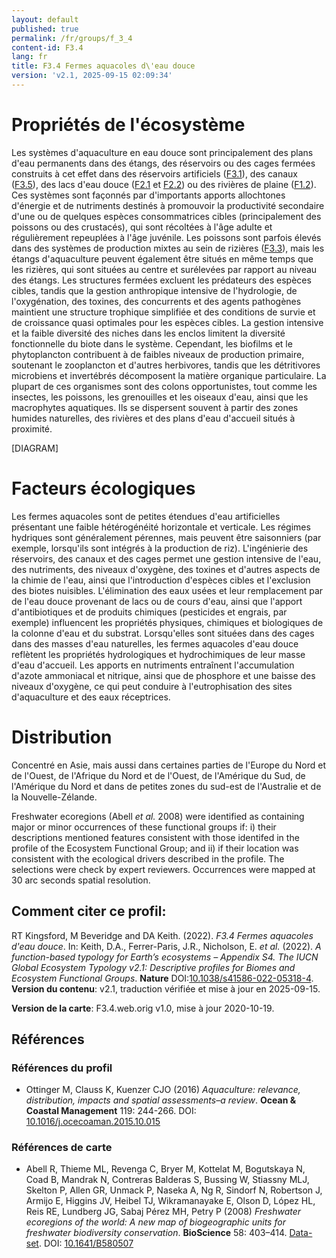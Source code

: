 ```yaml
---
layout: default
published: true
permalink: /fr/groups/f_3_4
content-id: F3.4
lang: fr
title: F3.4 Fermes aquacoles d\'eau douce
version: 'v2.1, 2025-09-15 02:09:34'
---
```




# Propriétés de l'écosystème
 
Les systèmes d\'aquaculture en eau douce sont principalement des plans
d\'eau permanents dans des étangs, des réservoirs ou des cages fermées
construits à cet effet dans des réservoirs artificiels ([F3.1](/explore/groups/F3.1)), des
canaux ([F3.5](/explore/groups/F3.5)), des lacs d\'eau douce ([F2.1](/explore/groups/F2.1) et [F2.2](/explore/groups/F2.2)) ou des rivières de
plaine ([F1.2](/explore/groups/F1.2)). Ces systèmes sont façonnés par d\'importants apports
allochtones d\'énergie et de nutriments destinés à promouvoir la
productivité secondaire d\'une ou de quelques espèces consommatrices
cibles (principalement des poissons ou des crustacés), qui sont
récoltées à l\'âge adulte et régulièrement repeuplées à l\'âge juvénile.
Les poissons sont parfois élevés dans des systèmes de production mixtes
au sein de rizières ([F3.3](/explore/groups/F3.3)), mais les étangs d\'aquaculture peuvent
également être situés en même temps que les rizières, qui sont situées
au centre et surélevées par rapport au niveau des étangs. Les structures
fermées excluent les prédateurs des espèces cibles, tandis que la
gestion anthropique intensive de l\'hydrologie, de l\'oxygénation, des
toxines, des concurrents et des agents pathogènes maintient une
structure trophique simplifiée et des conditions de survie et de
croissance quasi optimales pour les espèces cibles. La gestion intensive
et la faible diversité des niches dans les enclos limitent la diversité
fonctionnelle du biote dans le système. Cependant, les biofilms et le
phytoplancton contribuent à de faibles niveaux de production primaire,
soutenant le zooplancton et d\'autres herbivores, tandis que les
détritivores microbiens et invertébrés décomposent la matière organique
particulaire. La plupart de ces organismes sont des colons
opportunistes, tout comme les insectes, les poissons, les grenouilles et
les oiseaux d\'eau, ainsi que les macrophytes aquatiques. Ils se
dispersent souvent à partir des zones humides naturelles, des rivières
et des plans d\'eau d\'accueil situés à proximité.

[DIAGRAM]

# Facteurs écologiques
 
Les fermes aquacoles sont de petites étendues d\'eau artificielles
présentant une faible hétérogénéité horizontale et verticale. Les
régimes hydriques sont généralement pérennes, mais peuvent être
saisonniers (par exemple, lorsqu\'ils sont intégrés à la production de
riz). L\'ingénierie des réservoirs, des canaux et des cages permet une
gestion intensive de l\'eau, des nutriments, des niveaux d\'oxygène, des
toxines et d\'autres aspects de la chimie de l\'eau, ainsi que
l\'introduction d\'espèces cibles et l\'exclusion des biotes nuisibles.
L\'élimination des eaux usées et leur remplacement par de l\'eau douce
provenant de lacs ou de cours d\'eau, ainsi que l\'apport
d\'antibiotiques et de produits chimiques (pesticides et engrais, par
exemple) influencent les propriétés physiques, chimiques et biologiques
de la colonne d\'eau et du substrat. Lorsqu\'elles sont situées dans des
cages dans des masses d\'eau naturelles, les fermes aquacoles d\'eau
douce reflètent les propriétés hydrologiques et hydrochimiques de leur
masse d\'eau d\'accueil. Les apports en nutriments entraînent
l\'accumulation d\'azote ammoniacal et nitrique, ainsi que de phosphore
et une baisse des niveaux d\'oxygène, ce qui peut conduire à
l\'eutrophisation des sites d\'aquaculture et des eaux réceptrices.
 
# Distribution
 
Concentré en Asie, mais aussi dans certaines parties de l\'Europe du
Nord et de l\'Ouest, de l\'Afrique du Nord et de l\'Ouest, de
l\'Amérique du Sud, de l\'Amérique du Nord et dans de petites zones du
sud-est de l\'Australie et de la Nouvelle-Zélande.

Freshwater ecoregions (Abell _et al._ 2008) were identified as containing major or minor occurrences of these functional groups if: i) their descriptions mentioned features consistent with those identifed in the profile of the Ecosystem Functional Group; and ii) if their location was consistent with the ecological drivers described in the profile. The selections were check by expert reviewers. Occurrences were mapped at 30 arc seconds spatial resolution.

## Comment citer ce profil:

RT Kingsford, M Beveridge and DA Keith. (2022). *F3.4 Fermes aquacoles d\'eau douce*. In: Keith, D.A., Ferrer-Paris, J.R., Nicholson, E. *et al.* (2022). *A function-based typology for Earth’s ecosystems – Appendix S4. The IUCN Global Ecosystem Typology v2.1: Descriptive profiles for Biomes and Ecosystem Functional Groups*. **Nature** DOI:[10.1038/s41586-022-05318-4](https://doi.org/10.1038/s41586-022-05318-4).
**Version du contenu**: v2.1, traduction vérifiée et mise à jour en 2025-09-15.

**Version de la carte**: F3.4.web.orig v1.0, mise à jour 2020-10-19.

## Références

### Références du profil

* Ottinger M, Clauss K, Kuenzer CJO  (2016) *Aquaculture: relevance, distribution, impacts and spatial assessments–a review*. **Ocean & Coastal Management** 119: 244-266. DOI: [10.1016/j.ocecoaman.2015.10.015](http://doi.org/10.1016/j.ocecoaman.2015.10.015)

### Références de carte
* Abell R, Thieme ML, Revenga C, Bryer M, Kottelat M, Bogutskaya N, Coad B, Mandrak N, Contreras Balderas S, Bussing W, Stiassny MLJ, Skelton P, Allen GR, Unmack P, Naseka A, Ng R, Sindorf N, Robertson J, Armijo E, Higgins JV, Heibel TJ, Wikramanayake E, Olson D, López HL, Reis RE, Lundberg JG, Sabaj Pérez MH, Petry P  (2008) *Freshwater ecoregions of the world: A new map of biogeographic units for freshwater biodiversity conservation*. **BioScience** 58: 403–414. [Data-set](http://www.feow.org). DOI: [10.1641/B580507](http://doi.org/10.1641/B580507)

